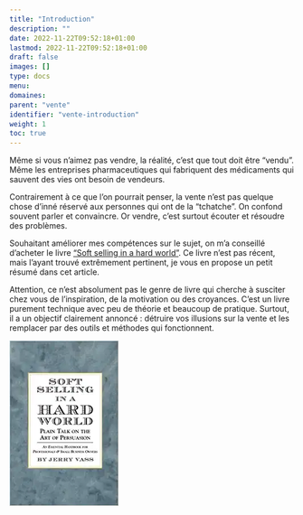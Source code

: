 ```yaml
---
title: "Introduction"
description: ""
date: 2022-11-22T09:52:18+01:00
lastmod: 2022-11-22T09:52:18+01:00
draft: false
images: []
type: docs
menu:
domaines:
parent: "vente"
identifier: "vente-introduction"
weight: 1
toc: true
---
```


Même si vous n’aimez pas vendre, la réalité, c’est que tout doit être “vendu”. Même les entreprises pharmaceutiques qui
fabriquent des médicaments qui sauvent des vies ont besoin de vendeurs.

Contrairement à ce que l’on pourrait penser, la vente n’est pas quelque chose d’inné réservé aux personnes qui ont de la
“tchatche”. On confond souvent parler et convaincre. Or vendre, c’est surtout écouter et résoudre des problèmes.

Souhaitant améliorer mes compétences sur le sujet, on m’a conseillé d’acheter le
livre [“Soft selling in a hard world”](http://amzn.to/1FxmeMm). Ce livre n’est pas récent, mais l’ayant trouvé
extrêmement pertinent, je vous en propose un petit résumé dans cet article.

Attention, ce n’est absolument pas le genre de livre qui cherche à susciter chez vous de l’inspiration, de la motivation
ou des croyances. C’est un livre purement technique avec peu de théorie et beaucoup de pratique. Surtout, il a un
objectif clairement annoncé : détruire vos illusions sur la vente et les remplacer par des outils et méthodes qui
fonctionnent.

[![soft_selling_in_a_hard_world_book](soft_selling_in_a_hard_world_book.webp)](http://amzn.to/1FxmeMm)